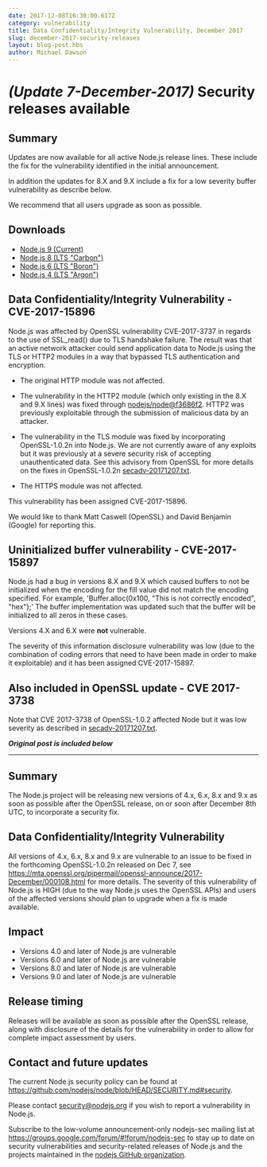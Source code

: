 ```yaml
---
date: 2017-12-08T16:30:00.617Z
category: vulnerability
title: Data Confidentiality/Integrity Vulnerability, December 2017
slug: december-2017-security-releases
layout: blog-post.hbs
author: Michael Dawson
---
```


# _(Update 7-December-2017)_ Security releases available

## Summary

Updates are now available for all active Node.js release lines. These include the fix for the vulnerability identified in the initial announcement.

In addition the updates for 8.X and 9.X include a fix for a low severity buffer vulnerability as describe below.

We recommend that all users upgrade as soon as possible.

## Downloads

- [Node.js 9 (Current)](https://nodejs.org/en/blog/release/v9.2.1)
- [Node.js 8 (LTS "Carbon")](https://nodejs.org/en/blog/release/v8.9.3)
- [Node.js 6 (LTS "Boron")](https://nodejs.org/en/blog/release/v6.12.2)
- [Node.js 4 (LTS "Argon")](https://nodejs.org/en/blog/release/v4.8.7)

## Data Confidentiality/Integrity Vulnerability - CVE-2017-15896

Node.js was affected by OpenSSL vulnerability CVE-2017-3737 in regards to the use of SSL_read() due to TLS handshake failure. The result was that an active network attacker could send application data to Node.js using the TLS or HTTP2 modules in a way that bypassed TLS authentication and encryption.

- The original HTTP module was not affected.

- The vulnerability in the HTTP2 module (which only existing in the 8.X and 9.X lines) was fixed through [nodejs/node@f3686f2](https://github.com/nodejs/node/commit/f3686f2a4dc017d998a057f7fa6107e36a721641). HTTP2 was previously exploitable through the submission of malicious data by an attacker.

- The vulnerability in the TLS module was fixed by incorporating OpenSSL-1.0.2n into Node.js. We are not currently aware of any exploits but it was previously at a severe security risk of accepting unauthenticated data. See this advisory from OpenSSL for more details on the fixes in OpenSSL-1.0.2n [secadv-20171207.txt](https://www.openssl.org/news/secadv/20171207.txt).

- The HTTPS module was not affected.

This vulnerability has been assigned CVE-2017-15896.

We would like to thank Matt Caswell (OpenSSL) and David Benjamin (Google) for reporting this.

## Uninitialized buffer vulnerability - CVE-2017-15897

Node.js had a bug in versions 8.X and 9.X which caused buffers to not be initialized when the encoding for the fill value did not match the encoding specified. For example, 'Buffer.alloc(0x100, "This is not correctly encoded", "hex");' The buffer implementation was updated such that the buffer will be initialized to all zeros in these cases.

Versions 4.X and 6.X were **not** vulnerable.

The severity of this information disclosure vulnerability was low (due to the combination of coding errors that need to have been made in order to make it exploitable) and it has been assigned CVE-2017-15897.

## Also included in OpenSSL update - CVE 2017-3738

Note that CVE 2017-3738 of OpenSSL-1.0.2 affected Node but it was low severity as described in [secadv-20171207.txt](https://www.openssl.org/news/secadv/20171207.txt).

**_Original post is included below_**

---

## Summary

The Node.js project will be releasing new versions of 4.x, 6.x, 8.x and 9.x as soon as possible after the OpenSSL release, on or soon after December 8th UTC, to incorporate a security fix.

## Data Confidentiality/Integrity Vulnerability

All versions of 4.x, 6.x, 8.x and 9.x are vulnerable to an issue to be fixed in the forthcoming OpenSSL-1.0.2n released on Dec 7, see https://mta.openssl.org/pipermail/openssl-announce/2017-December/000108.html for more details. The severity of this vulnerability of Node.js is HIGH (due to the way Node.js uses the OpenSSL APIs) and users of the affected versions should plan to upgrade when a fix is made available.

## Impact

- Versions 4.0 and later of Node.js are vulnerable
- Versions 6.0 and later of Node.js are vulnerable
- Versions 8.0 and later of Node.js are vulnerable
- Versions 9.0 and later of Node.js are vulnerable

## Release timing

Releases will be available as soon as possible after the OpenSSL release, along with disclosure of the details for the vulnerability in order to allow for complete impact assessment by users.

## Contact and future updates

The current Node.js security policy can be found at https://github.com/nodejs/node/blob/HEAD/SECURITY.md#security.

Please contact security@nodejs.org if you wish to report a vulnerability in Node.js.

Subscribe to the low-volume announcement-only nodejs-sec mailing list at https://groups.google.com/forum/#!forum/nodejs-sec to stay up to date on security vulnerabilities and security-related releases of Node.js and the projects maintained in the [nodejs GitHub organization](https://github.com/nodejs/).
